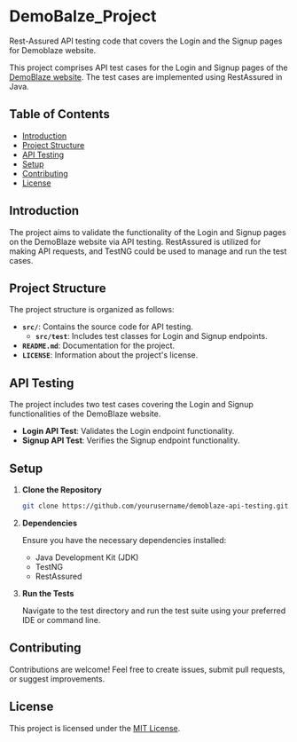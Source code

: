 # DemoBalze_Project
Rest-Assured API testing code that covers the Login and the Signup pages for Demoblaze website.

This project comprises API test cases for the Login and Signup pages of the [DemoBlaze website](https://www.demoblaze.com/). The test cases are implemented using RestAssured in Java.

## Table of Contents

- [Introduction](#introduction)
- [Project Structure](#project-structure)
- [API Testing](#api-testing)
- [Setup](#setup)
- [Contributing](#contributing)
- [License](#license)

## Introduction

The project aims to validate the functionality of the Login and Signup pages on the DemoBlaze website via API testing. RestAssured is utilized for making API requests, and TestNG could be used to manage and run the test cases.

## Project Structure

The project structure is organized as follows:

- **`src/`**: Contains the source code for API testing.
  - **`src/test`**: Includes test classes for Login and Signup endpoints.
- **`README.md`**: Documentation for the project.
- **`LICENSE`**: Information about the project's license.

## API Testing

The project includes two test cases covering the Login and Signup functionalities of the DemoBlaze website.

- **Login API Test**: Validates the Login endpoint functionality.
- **Signup API Test**: Verifies the Signup endpoint functionality.

## Setup

1. **Clone the Repository**

    ```bash
    git clone https://github.com/yourusername/demoblaze-api-testing.git
    ```

2. **Dependencies**

    Ensure you have the necessary dependencies installed:
    
    - Java Development Kit (JDK)
    - TestNG
    - RestAssured

3. **Run the Tests**

    Navigate to the test directory and run the test suite using your preferred IDE or command line.

## Contributing

Contributions are welcome! Feel free to create issues, submit pull requests, or suggest improvements.

## License

This project is licensed under the [MIT License](LICENSE).
